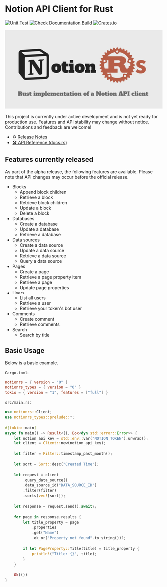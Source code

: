# Notion API Client for Rust

[![Unit Test](https://github.com/46ki75/notionrs/actions/workflows/unit-tests.yml/badge.svg)](https://github.com/46ki75/notionrs/actions/workflows/unit-tests.yml)
[![Check Documentation Build](https://github.com/46ki75/notionrs/actions/workflows/build-documentation.yml/badge.svg)](https://github.com/46ki75/notionrs/actions/workflows/build-documentation.yml)
[![Crates.io](https://img.shields.io/crates/v/notionrs?logo=rust)](https://crates.io/crates/notionrs/)

![ogp](./assets/ogp.webp)

This project is currently under active development and is not yet ready for production use. Features and API stability may change without notice. Contributions and feedback are welcome!

- [♻ Release Notes](https://github.com/46ki75/notionrs/releases)
- [🛠️ API Reference (docs.rs)](https://docs.rs/notionrs/latest/notionrs/)

## Features currently released

As part of the alpha release, the following features are available. Please note that API changes may occur before the official release.

- Blocks
  - Append block children
  - Retrieve a block
  - Retrieve block children
  - Update a block
  - Delete a block
- Databases
  - Create a database
  - Update a database
  - Retrieve a database
- Data sources
  - Create a data source
  - Update a data source
  - Retrieve a data source
  - Query a data source
- Pages
  - Create a page
  - Retrieve a page property item
  - Retrieve a page
  - Update page properties
- Users
  - List all users
  - Retrieve a user
  - Retrieve your token's bot user
- Comments
  - Create comment
  - Retrieve comments
- Search
  - Search by title

## Basic Usage

Below is a basic example.

`Cargo.toml`:

```toml
notionrs = { version = "0" }
notionrs_types = { version = "0" }
tokio = { version = "1", features = ["full"] }
```

`src/main.rs`:

```rs
use notionrs::Client;
use notionrs_types::prelude::*;

#[tokio::main]
async fn main() -> Result<(), Box<dyn std::error::Error>> {
    let notion_api_key = std::env::var("NOTION_TOKEN").unwrap();
    let client = Client::new(notion_api_key);

    let filter = Filter::timestamp_past_month();

    let sort = Sort::desc("Created Time");

    let request = client
        .query_data_source()
        .data_source_id("DATA_SOURCE_ID")
        .filter(filter)
        .sorts(vec![sort]);

    let response = request.send().await?;

    for page in response.results {
        let title_property = page
            .properties
            .get("Name")
            .ok_or("Property not found".to_string())?;

        if let PageProperty::Title(title) = title_property {
            println!("Title: {}", title);
        }
    }

    Ok(())
}
```
